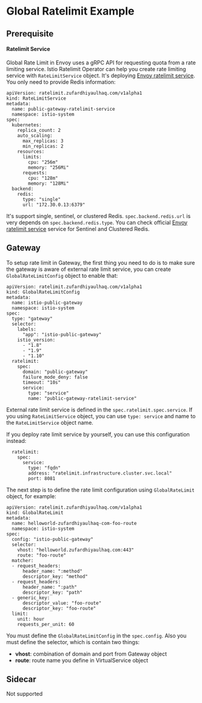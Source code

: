 # Global Ratelimit Example

## Prerequisite
#### Ratelimit Service
Global Rate Limit in Envoy uses a gRPC API for requesting quota from a rate limiting service. Istio Ratelimit Operator can help you create rate limiting service with `RateLimitService` object. It's deploying [Envoy ratelimit service](https://github.com/envoyproxy/ratelimit). You only need to provide Redis information:

```
apiVersion: ratelimit.zufardhiyaulhaq.com/v1alpha1
kind: RateLimitService
metadata:
  name: public-gateway-ratelimit-service
  namespace: istio-system
spec:
  kubernetes:
    replica_count: 2
    auto_scaling:
      max_replicas: 3
      min_replicas: 2
    resources:
      limits:
        cpu: "256m"
        memory: "256Mi"
      requests:
        cpu: "128m"
        memory: "128Mi"     
  backend:
    redis:
      type: "single"
      url: "172.30.0.13:6379"
```

It's support single, sentinel, or clustered Redis. `spec.backend.redis.url` is very depends on `spec.backend.redis.type`. You can check official [Envoy ratelimit service](https://github.com/envoyproxy/ratelimit#redis-type) service for Sentinel and Clustered Redis.

## Gateway

To setup rate limit in Gateway, the first thing you need to do is to make sure the gateway is aware of external rate limit service, you can create `GlobalRateLimitConfig` object to enable that:

```
apiVersion: ratelimit.zufardhiyaulhaq.com/v1alpha1
kind: GlobalRateLimitConfig
metadata:
  name: istio-public-gateway
  namespace: istio-system
spec:
  type: "gateway"
  selector:
    labels:
      "app": "istio-public-gateway"
    istio_version:
      - "1.8"
      - "1.9"
      - "1.10"
  ratelimit:
    spec:
      domain: "public-gateway"
      failure_mode_deny: false
      timeout: "10s"
      service:
        type: "service"
        name: "public-gateway-ratelimit-service"
```

External rate limit service is defined in the `spec.ratelimit.spec.service`. If you using `RateLimitService` object, you can use `type: service` and name to the `RateLimitService` object name.

If you deploy rate limit service by yourself, you can use this configuration instead:
```
  ratelimit:
    spec:
      service:
        type: "fqdn"
        address: "ratelimit.infrastructure.cluster.svc.local"
        port: 8081
```

The next step is to define the rate limit configuration using `GlobalRateLimit` object, for example:

```
apiVersion: ratelimit.zufardhiyaulhaq.com/v1alpha1
kind: GlobalRateLimit
metadata:
  name: helloworld-zufardhiyaulhaq-com-foo-route
  namespace: istio-system
spec:
  config: "istio-public-gateway"
  selector:
    vhost: "helloworld.zufardhiyaulhaq.com:443"
    route: "foo-route"
  matcher:
  - request_headers:
      header_name: ":method"
      descriptor_key: "method"
  - request_headers:
      header_name: ":path"
      descriptor_key: "path"
  - generic_key:
      descriptor_value: "foo-route"
      descriptor_key: "foo-route"
  limit:
    unit: hour
    requests_per_unit: 60
```

You must define the `GlobalRateLimitConfig` in the `spec.config`. Also you must define the selector, which is contain two things:
- **vhost**: combination of domain and port from Gateway object
- **route**: route name you define in VirtualService object

## Sidecar
Not supported
